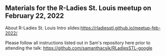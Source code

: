## Materials for the R-Ladies St. Louis meetup on February 22, 2022

About R-Ladies St. Louis Intro slides:https://rladiesstl.github.io/meetup-feb-2022/

Please follow all instructions listed out in Sam's repository here prior to attending the talk: https://github.com/samanthacsik/RLadiesSTL-google



